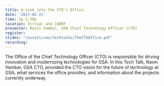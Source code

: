 ```yaml
---
title: A Look into the CTO's Office
date: '2017-02-21'
time: 1p-1:30p
location: Virtual and 1800F
presenter: Navin Vembar, GSA Chief Technology Officer (CTO)
register:
slides: "/assets/cms/techtalks/TheCTOOffice.pdf"
recording:
---
```


The Office of the Chief Technology Officer (CTO) is responsible for driving innovation and modernizing technologies for GSA.  In this Tech Talk, Navin Vembar, GSA CTO, provided the CTO vision for the future of technology at GSA, what services the office provides, and information about the projects currently underway.
